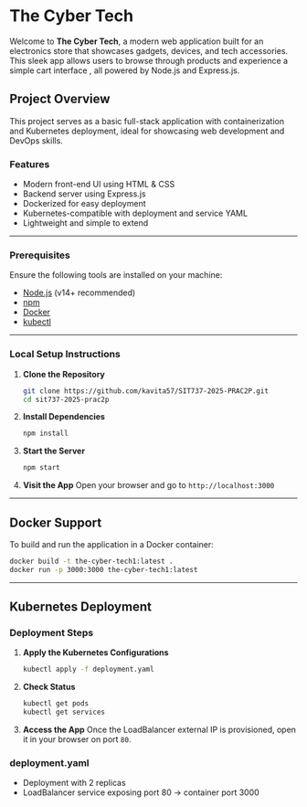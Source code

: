 
# The Cyber Tech 

Welcome to **The Cyber Tech**, a modern web application built for an electronics store that showcases gadgets, devices, and tech accessories. This sleek app allows users to browse through products and experience a simple cart interface , all powered by Node.js and Express.js.


##  Project Overview

This project serves as a basic full-stack application with containerization and Kubernetes deployment, ideal for showcasing web development and DevOps skills.

###  Features

-  Modern front-end UI using HTML & CSS
-  Backend server using Express.js
-  Dockerized for easy deployment
-  Kubernetes-compatible with deployment and service YAML
-  Lightweight and simple to extend

---

###  Prerequisites

Ensure the following tools are installed on your machine:

- [Node.js](https://nodejs.org/) (v14+ recommended)
- [npm](https://www.npmjs.com/)
- [Docker](https://www.docker.com/)
- [kubectl](https://kubernetes.io/docs/tasks/tools/)

---

###  Local Setup Instructions

1. **Clone the Repository**
   ```bash
   git clone https://github.com/kavita57/SIT737-2025-PRAC2P.git
   cd sit737-2025-prac2p
   ```

2. **Install Dependencies**
   ```bash
   npm install
   ```

3. **Start the Server**
   ```bash
   npm start
   ```

4. **Visit the App**
   Open your browser and go to `http://localhost:3000`

---

##  Docker Support

To build and run the application in a Docker container:

```bash
docker build -t the-cyber-tech1:latest .
docker run -p 3000:3000 the-cyber-tech1:latest
```

---

##  Kubernetes Deployment

###  Deployment Steps

1. **Apply the Kubernetes Configurations**
   ```bash
   kubectl apply -f deployment.yaml
   ```

2. **Check Status**
   ```bash
   kubectl get pods
   kubectl get services
   ```

3. **Access the App**
   Once the LoadBalancer external IP is provisioned, open it in your browser on port `80`.

###  deployment.yaml 

- Deployment with 2 replicas
- LoadBalancer service exposing port 80 → container port 3000

